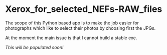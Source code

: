 # Xerox_for_selected_NEFs-RAW_files

The scope of this Python based app is to make the job easier for photographs which like to select their photos by choosing first the JPGs.

At the moment the main issue is that I cannot build a stable exe.

*This will be populated soon!*
